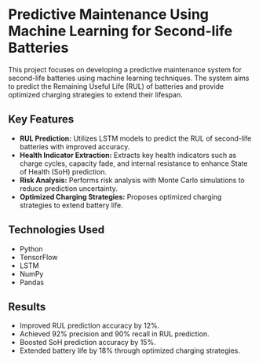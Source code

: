 # Predictive Maintenance Using Machine Learning for Second-life Batteries

This project focuses on developing a predictive maintenance system for second-life batteries using machine learning techniques. The system aims to predict the Remaining Useful Life (RUL) of batteries and provide optimized charging strategies to extend their lifespan.

## Key Features

* **RUL Prediction:** Utilizes LSTM models to predict the RUL of second-life batteries with improved accuracy.
* **Health Indicator Extraction:** Extracts key health indicators such as charge cycles, capacity fade, and internal resistance to enhance State of Health (SoH) prediction.
* **Risk Analysis:** Performs risk analysis with Monte Carlo simulations to reduce prediction uncertainty.
* **Optimized Charging Strategies:** Proposes optimized charging strategies to extend battery life.

## Technologies Used

* Python
* TensorFlow
* LSTM
* NumPy
* Pandas

## Results

* Improved RUL prediction accuracy by 12%.
* Achieved 92% precision and 90% recall in RUL prediction.
* Boosted SoH prediction accuracy by 15%.
* Extended battery life by 18% through optimized charging strategies.
